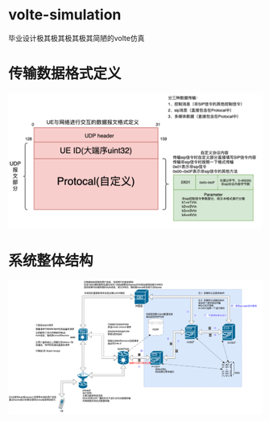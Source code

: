 # volte-simulation
毕业设计极其极其极其极其简陋的volte仿真
# 传输数据格式定义

![image-20220215154823886](./imgs/image-20220215154823886.png)

# 系统整体结构

<img src="./imgs/image-20220215155423857.png" alt="image-20220215155423857" style="zoom:200%;" />

